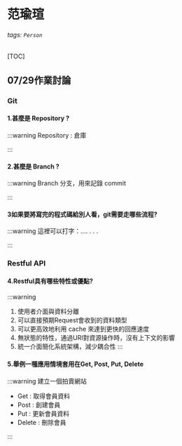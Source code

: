 # 范瑜瑄

###### tags: `Person`
[TOC]
## 07/29作業討論

### Git

#### 1.甚麼是 Repository ?
:::warning
Repository : 倉庫


:::
#### 2.甚麼是 Branch ?
:::warning
Branch 分支，用來記錄 commit

:::
#### 3如果要將寫完的程式碼給別人看，git需要走哪些流程?
:::warning
這裡可以打字：....
.
.
.

:::

### Restful API

#### 4.Restful具有哪些特性或優點?
:::warning
1. 使用者介面與資料分離
2. 可以直接預期Request會收到的資料類型
3. 可以更高效地利用 cache 來達到更快的回應速度
4. 無狀態的特性，通過URI對資源操作時，沒有上下文的影響
5. 統一介面簡化系統架構，減少耦合性
:::
#### 5.舉例一種應用情境套用在Get, Post, Put, Delete
:::warning
建立一個拍賣網站
* Get : 取得會員資料
* Post : 創建會員
* Put  : 更新會員資料
* Delete : 刪除會員

:::